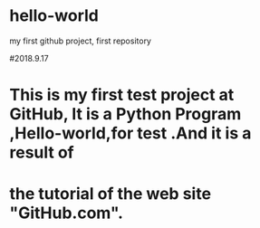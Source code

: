 # hello-world
my first github project, first repository

#2018.9.17

# This is my first test project at GitHub, It is a Python Program ,Hello-world,for test .And it is a result of 
# the tutorial of the web site "GitHub.com".

